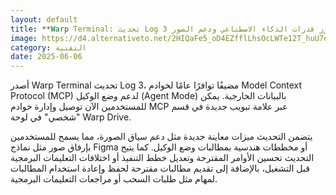 ```yaml
---
layout: default
title: **Warp Terminal: تحديث Log 3 يعزز قدرات الذكاء الاصطناعي ودعم الصور**
image: https://d4.alternativeto.net/2HIQaFe5_oD4EZfflLhsOcLWTe12T_huU7eHyT38xJU/rs:fill:1520:760:0/g:ce:0:0/YWJzOi8vZGlzdC9jb250ZW50LzE3NDkxNjE5MTg2OTQucG5n.png
category: التقنية
date: 2025-06-06
---
```


أصدر Warp Terminal تحديث Log 3، مضيفًا توافرًا عامًا لخوادم Model Context Protocol (MCP) لدعم وضع الوكيل (Agent Mode) بالبيانات الخارجية. يمكن للمستخدمين الآن توصيل وإدارة خوادم MCP عبر علامة تبويب جديدة في قسم "شخصي" في لوحة Warp Drive.

يتضمن التحديث ميزات معاينة جديدة مثل دعم سياق الصورة، مما يسمح للمستخدمين بإرفاق صور مثل نماذج Figma أو مخططات هندسية بمطالبات وضع الوكيل. كما يتيح التحديث تحسين الأوامر المقترحة وتعديل خطط التنفيذ أو اختلافات التعليمات البرمجية قبل التشغيل، بالإضافة إلى تقديم مطالبات مقترحة لحفظ وإعادة استخدام المطالبات لمهام مثل طلبات السحب أو مراجعات التعليمات البرمجية.
